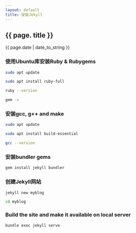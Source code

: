 ```yaml
---
layout: default
title: 安装Jekyll
---
```


## {{ page. title }}
{{ page.date | date_to_string }}

### 使用Ubuntu库安装Ruby & Rubygems
```bash
sudo apt update

sudo apt install ruby-full

ruby --version

gem -v
```

### 安装gcc, g++ and make
```bash
sudo apt update

sudo apt install build-essential

gcc --version
```

### 安装bundler gems
```bash
gem install jekyll bundler
```
### 创建Jekyll网站
```bash
jekyll new myblog

cd myblog
```

### Build the site and make it available on local server

```bash
bundle exec jekyll serve

```
